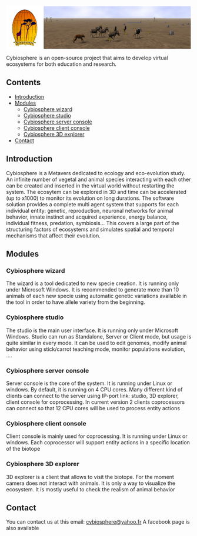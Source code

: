 <img src="https://github.com/cybiosphere/source/blob/master/LogoBand.jpg?raw=true" alt="Cybiosphere logo" width="800" height="120" align="middle">

Cybiosphere is an open-source project that aims to develop virtual ecosystems for both education and research.

## Contents

* [Introduction](#introduction)
* [Modules](#modules)
	* [Cybiosphere wizard](#cybiosphere-wizard)
  * [Cybiosphere studio](#cybiosphere-studio)
  * [Cybiosphere server console](#cybiosphere-server)
  * [Cybiosphere client console](#cybiosphere-client)
  * [Cybiosphere 3D explorer](#cybiosphere-3d)
* [Contact](#contact)


## <a name="introduction"></a>Introduction

Cybiosphere is a Metavers dedicated to ecology and eco-evolution study.
An infinite number of vegetal and animal species interacting with each other can be created and inserted in the virtual world without restarting the system.
The ecosytem can be explored in 3D and time can be accelerated (up to x1000) to monitor its evolution on long durations.
The software solution provides a complete multi agent system that supports for each individual entity: genetic, reproduction, neuronal networks for animal behavior, innate instinct and acquired experience, energy balance, individual fitness, predation, symbiosis… This covers a large part of the structuring factors of ecosystems and simulates spatial and temporal mechanisms that affect their evolution. 

## <a name="modules"></a>Modules

### <a name="cybiosphere-wizard"></a>Cybiosphere wizard

The wizard is a tool dedicated to new specie creation. It is running only under Microsoft Windows.
It is recommended to generate more than 10 animals of each new specie using automatic genetic variations available in the tool in order to have allele variety from the beginning. 

### <a name="cybiosphere-studio"></a>Cybiosphere studio

The studio is the main user interface. It is running only under Microsoft Windows.
Studio can run as Standalone, Server or Client mode, but usage is quite similar in every mode.
It can be used to edit genomes, modify animal behavior using stick/carrot teaching mode, monitor populations evolution, ....

### <a name="cybiosphere-server"></a>Cybiosphere server console

Server console is the core of the system. It is running under Linux or windows. By default, it is running on 4 CPU cores.
Many different kind of clients can connect to the server using IP-port link: studio, 3D explorer, client console for coprocessing.
In current version 2 clients coprocessors can connect so that 12 CPU cores will be used to process entity actions

### <a name="cybiosphere-client"></a>Cybiosphere client console

Client console is mainly used for coprocessing. It is running under Linux or windows. Each coprocessor will support entity actions in a specific location of the biotope

### <a name="cybiosphere-3d"></a>Cybiosphere 3D explorer

3D explorer is a client that allows to visit the biotope. For the moment camera does not interact with animals. It is only a way to visualize the ecosystem. It is mostly useful to check the realism of animal behavior

## <a name="contact"></a>Contact

You can contact us at this email: cybiosphere@yahoo.fr
A facebook page is also available
